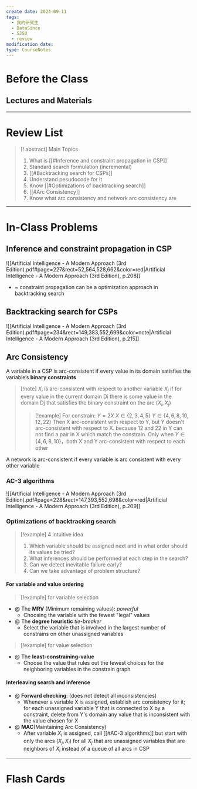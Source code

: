 ```yaml
---
create date: 2024-09-11
tags:
  - 我的研究生
  - DataSince
  - SJSU
  - review
modification date: 
type: CourseNotes
---
```


# Before the Class
## Lectures and Materials
---
# Review List
>[! abstract] Main Topics
>1. What is [[#Inference and constraint propagation in CSP]]
>2. Standard search formulation (incremental)
>3. [[#Backtracking search for CSPs]]
>	1. Understand pesudocode for it
>	2. Know [[#Optimizations of backtracking search]]
>4. [[#Arc Consistency]]
>	1. Know what arc consistency and network arc consistency are

---
# In-Class Problems
## Inference and constraint propagation in CSP
![[Artificial Intelligence - A Modern Approach (3rd Edition).pdf#page=227&rect=52,564,528,662&color=red|Artificial Intelligence - A Modern Approach (3rd Edition), p.208]]
- ~ constraint propagation can be a optimization approach in backtracking search
## Backtracking search for CSPs
![[Artificial Intelligence - A Modern Approach (3rd Edition).pdf#page=234&rect=149,383,552,699&color=note|Artificial Intelligence - A Modern Approach (3rd Edition), p.215]]
## Arc Consistency
A variable in a CSP is arc-consistent if every value in its domain satisfies the variable’s **binary constraints**
 
>[!note] $X_{i}$ is arc-consistent with respect to another variable $X_{j}$ if for every value in the current domain Di there is some value in the domain Dj that satisfies the binary constraint on the arc $(X_{i} ,X_{j})$
>>[!example]
>>For constrain: $Y=2X$
>> $X \in \{2,3,4,5\}$
>> $Y \in \{4,6,8,10,12,22\}$
>> Then  X arc-consistent with respect to Y, but Y doesn't arc-consistent with respect to X. because 12 and 22 in Y can not find a pair in X which match the constrain.
>> Only when $Y \in \{4,6,8,10\}$，both X and Y arc-consistent with respect to each other

A network is arc-consistent if every variable is arc consistent with every other variable
### AC-3 algorithms
![[Artificial Intelligence - A Modern Approach (3rd Edition).pdf#page=228&rect=147,393,552,698&color=red|Artificial Intelligence - A Modern Approach (3rd Edition), p.209]]
### Optimizations of backtracking search
>[!example] 4 intuitive idea
>1. Which variable should be assigned next  and in what order should its values be tried?
>2. What inferences should be performed at each step in the search?
>3. Can we detect inevitable failure early?
>4. Can we take advantage of problem structure?
#### For variable and value ordering
>[!example] for variable selection
- @ The **MRV** (Minimum remaining values): *powerful*
	- Choosing the variable with the fewest "legal" values
- @ The **degree heuristic** *tie-breaker*
	- Select the variable that is involved in the largest number of constrains on other unassigned variables
>[!example] for value selection
- @ The **least-constraining-value**
	- Choose the value that rules out the fewest choices for the neighboring variables in the constrain graph
#### Interleaving search and inference
- @ **Forward checking**: (does not detect all inconsistencies)
	- Whenever a variable X is assigned, establish arc consistency for it; for each unassigned variable Y that is connected to X by a constraint, delete from Y's domain any value that is inconsistent with the value chosen for X
- @ **MAC**(Maintaining Arc Consistency)
	- After variable $X_{i}$ is assigned, call [[#AC-3 algorithms]] but start with only the arcs $(X_{j},X_{i})$ for all $X_{j}$ that are unassigned variables that are neighbors of $X_{i}$ instead of a queue of all arcs in CSP
---

# Flash Cards
